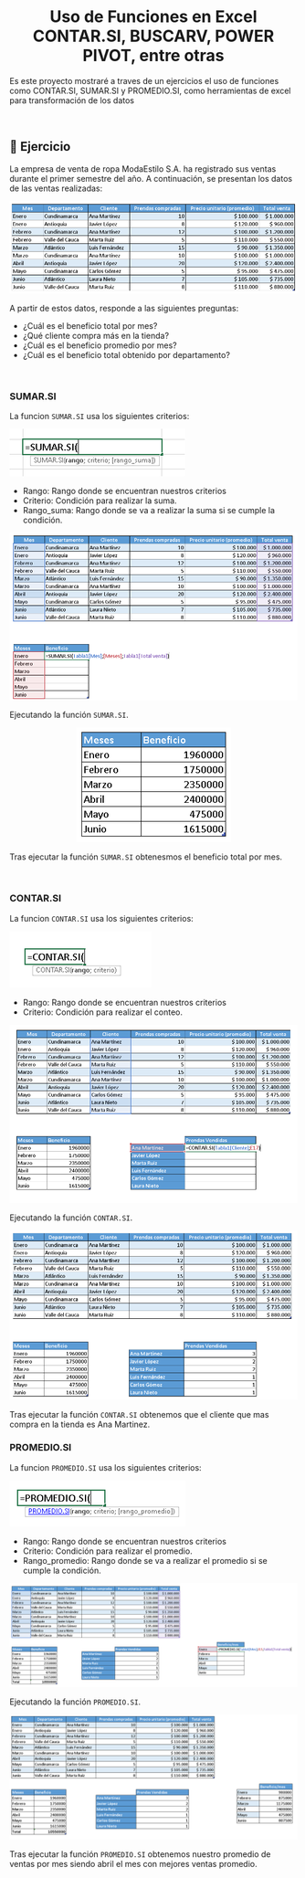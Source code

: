 <h1 align="center"> Uso de Funciones en Excel CONTAR.SI, BUSCARV, POWER PIVOT, entre otras</h1>
<p>Es este proyecto mostraré a traves de un ejercicios el uso de funciones como CONTAR.SI, SUMAR.SI y PROMEDIO.SI, como herramientas de excel para transformación de los datos</p>
<br>

## :bookmark_tabs: Ejercicio

<p>La empresa de venta de ropa ModaEstilo S.A. ha registrado sus ventas durante el primer semestre del año. A continuación, se presentan los datos de las ventas realizadas:</p>
<p align="center">
  <img src="https://raw.githubusercontent.com/WilliamLopez663/Uso-de-Funciones-en-Excel/main/images/datos.PNG">
</p>
<p>A partir de estos datos, responde a las siguientes preguntas:</p>

- ¿Cuál es el beneficio total por mes?
- ¿Qué cliente compra más en la tienda?
- ¿Cuál es el beneficio promedio por mes?
- ¿Cuál es el beneficio total obtenido por departamento?
<br>

### SUMAR.SI

La funcion `SUMAR.SI` usa los siguientes criterios:
<p><img src="https://raw.githubusercontent.com/WilliamLopez663/Uso-de-Funciones-en-Excel/main/images/sumar-si.PNG"></p>

- Rango: Rango donde se encuentran nuestros criterios
- Criterio: Condición para realizar la suma.
- Rango_suma: Rango donde se va a realizar la suma si se cumple la condición.
<p align="center">
<img src="https://raw.githubusercontent.com/WilliamLopez663/Uso-de-Funciones-en-Excel/main/images/sumar-si-ejecutando.png">
</p>

Ejecutando la función `SUMAR.SI`.

<p align="center">
<img src="https://raw.githubusercontent.com/WilliamLopez663/Uso-de-Funciones-en-Excel/main/images/sumar-si-final.PNG">
</p>

Tras ejecutar la función `SUMAR.SI` obtenesmos el beneficio total por mes.

<br>

### CONTAR.SI

La funcion `CONTAR.SI` usa los siguientes criterios:

<img src="https://raw.githubusercontent.com/WilliamLopez663/Uso-de-Funciones-en-Excel/main/images/contar-si.PNG">

- Rango: Rango donde se encuentran nuestros criterios
- Criterio: Condición para realizar el conteo.

<p align="center">
<img src="https://raw.githubusercontent.com/WilliamLopez663/Uso-de-Funciones-en-Excel/main/images/contar-si-ejecutando.PNG">
</p>

Ejecutando la función `CONTAR.SI`.

<p align="center">
<img src="https://raw.githubusercontent.com/WilliamLopez663/Uso-de-Funciones-en-Excel/main/images/contar-si-final.PNG">
</p>

Tras ejecutar la función `CONTAR.SI` obtenemos que el cliente que mas compra en la tienda es Ana Martinez.

### PROMEDIO.SI

La funcion `PROMEDIO.SI` usa los siguientes criterios:

<img src="https://raw.githubusercontent.com/WilliamLopez663/Uso-de-Funciones-en-Excel/main/images/promedio-si.PNG">

- Rango: Rango donde se encuentran nuestros criterios
- Criterio: Condición para realizar el promedio.
- Rango_promedio: Rango donde se va a realizar el promedio si se cumple la condición.

<p align="center">
<img src="https://raw.githubusercontent.com/WilliamLopez663/Uso-de-Funciones-en-Excel/main/images/promedio-si-ejecutando.PNG">
</p>

Ejecutando la función `PROMEDIO.SI`.

<p align="center">
<img src="https://raw.githubusercontent.com/WilliamLopez663/Uso-de-Funciones-en-Excel/main/images/promedio-si-final.PNG">
</p>

Tras ejecutar la función `PROMEDIO.SI` obtenemos nuestro promedio de ventas por mes siendo abril el mes con mejores ventas promedio.
